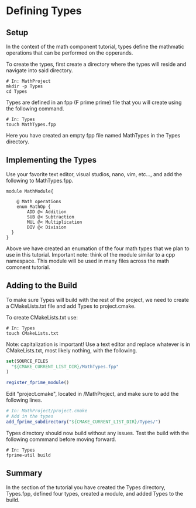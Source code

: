 # Defining Types 

## Setup

In the context of the math component tutorial, types define the mathmatic operations that can be performed on the opperands.

To create the types, first create a directory where the types will reside and navigate into said directory. 

```shell
# In: MathProject 
mkdir -p Types 
cd Types
``` 

Types are defined in an fpp (F prime prime) file that you will create using the following command.

```shell 
# In: Types
touch MathTypes.fpp
```
Here you have created an empty fpp file named MathTypes in the Types directory.

## Implementing the Types 

Use your favorite text editor, visual studios, nano, vim, etc..., and add the following to MathTypes.fpp.

```
module MathModule{ 

    @ Math operations
    enum MathOp {
        ADD @< Addition
        SUB @< Subtraction
        MUL @< Multiplication
        DIV @< Division
  }
}
```
Above we have created an enumation of the four math types that we plan to use in this tutorial. Important note: think of the module similar to a cpp namespace. This module will be used in many files across the math comonent tutorial.

## Adding to the Build 

To make sure Types will build with the rest of the project, we need to create a CMakeLists.txt file and add Types to project.cmake. 

To create CMakeLists.txt use:

```shell 
# In: Types
touch CMakeLists.txt 
```

Note: capitalization is important! Use a text editor and replace whatever is in CMakeLists.txt, most likely nothing, with the following.

```cmake 
set(SOURCE_FILES
  "${CMAKE_CURRENT_LIST_DIR}/MathTypes.fpp"
)

register_fprime_module()
```

Edit "project.cmake", located in /MathProject, and make sure to add the following lines. 

```cmake 
# In: MathProject/project.cmake
# Add in the types 
add_fprime_subdirectory("${CMAKE_CURRENT_LIST_DIR}/Types/")
```

Types directory should now build without any issues. Test the build with the following commmand before moving forward.

```shell 
# In: Types 
fprime-util build 
```

## Summary 
In the section of the tutorial you have created the Types directory, Types.fpp, defined four types, created a module, and added Types to the build. 